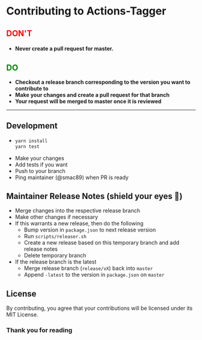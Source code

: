 # Contributing to Actions-Tagger

<h2 style="color: red; font-weight: bold">DON'T</h2>

- #### Never create a pull request for master.

<h2 style="color: green; font-weight: bold">DO</h2>

- **Checkout a release branch corresponding to the version you want to
  contribute to**
- **Make your changes and create a pull request for that branch**
- **Your request will be merged to master once it is reviewed**

---

## Development

- ```bash
  yarn install
  yarn test
  ```
- Make your changes
- Add tests if you want
- Push to your branch
- Ping maintainer (@smac89) when PR is ready

## Maintainer Release Notes (shield your eyes :eyes:)

- Merge changes into the respective release branch
- Make other changes if necessary
- If this warrants a new release, then do the following
  - Bump version in `package.json` to next release version
  - Run `scripts/releaser.sh`
  - Create a new release based on this temporary branch and add release notes
  - Delete temporary branch
- If the release branch is the latest
  - Merge release branch (`release/vX`) back into `master`
  - Append `-latest` to the version in `package.json` on `master`

## License

By contributing, you agree that your contributions will be licensed under its
MIT License.

### Thank you for reading
